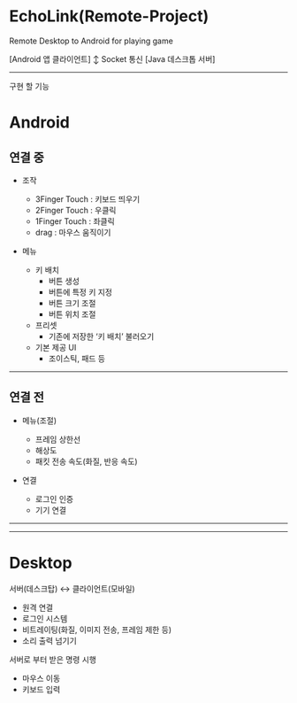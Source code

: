 # EchoLink(Remote-Project)
Remote Desktop to Android for playing game

[Android 앱 클라이언트]
↕ Socket 통신
[Java 데스크톱 서버]

----
구현 할 기능
# Android

## 연결 중

- 조작
    - 3Finger Touch : 키보드 띄우기
    - 2Finger Touch : 우클릭
    - 1Finger Touch : 좌클릭
    - drag : 마우스 움직이기

- 메뉴
    - 키 배치
        - 버튼 생성
        - 버튼에 특정 키 지정
        - 버튼 크기 조절
        - 버튼 위치 조절
    - 프리셋
        - 기존에 저장한 ‘키 배치’ 불러오기
    - 기본 제공 UI
        - 조이스틱, 패드 등

---

## 연결 전

- 메뉴(조절)
    - 프레임 상한선
    - 해상도
    - 패킷 전송 속도(화질, 반응 속도)

- 연결
    - 로그인 인증
    - 기기 연결

---

---

# Desktop


서버(데스크탑) ↔ 클라이언트(모바일)

- 원격 연결
- 로그인 시스템
- 비트레이팅(화질, 이미지 전송, 프레임 제한 등)
- 소리 출력 넘기기


서버로 부터 받은 명령 시행

- 마우스 이동
- 키보드 입력
